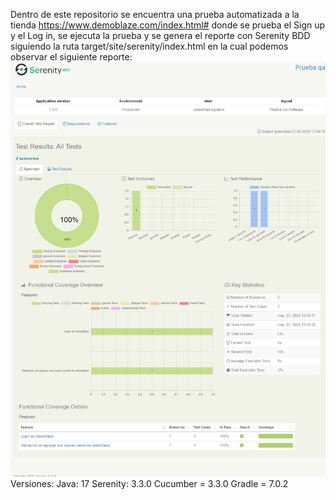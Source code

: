Dentro de este repositorio se encuentra una prueba automatizada a la tienda https://www.demoblaze.com/index.html# 
donde se prueba el Sign up y el Log in, se ejecuta la prueba y se genera el reporte con Serenity BDD siguiendo la ruta 
target/site/serenity/index.html en la cual podemos observar el siguiente reporte: 
![](https://github.com/Jhonny071920/PruebaQA/blob/main/Serenity%20Reporte.png)
Versiones:
Java: 17
Serenity: 3.3.0
Cucumber = 3.3.0
Gradle = 7.0.2
